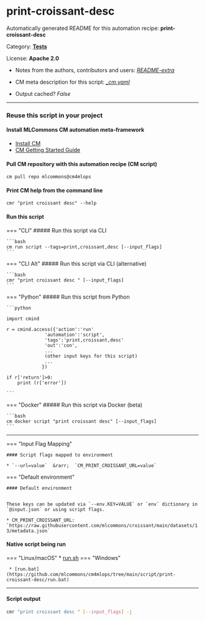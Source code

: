 # print-croissant-desc
Automatically generated README for this automation recipe: **print-croissant-desc**

Category: **[Tests](..)**

License: **Apache 2.0**

* Notes from the authors, contributors and users: [*README-extra*](https://github.com/mlcommons/cm4mlops/tree/main/script/print-croissant-desc/README-extra.md)

* CM meta description for this script: *[_cm.yaml](https://github.com/mlcommons/cm4mlops/tree/main/script/print-croissant-desc/_cm.yaml)*
* Output cached? *False*

---
### Reuse this script in your project

#### Install MLCommons CM automation meta-framework

* [Install CM](https://docs.mlcommons.org/ck/install)
* [CM Getting Started Guide](https://docs.mlcommons.org/ck/getting-started/)

#### Pull CM repository with this automation recipe (CM script)

```cm pull repo mlcommons@cm4mlops```

#### Print CM help from the command line

````cmr "print croissant desc" --help````

#### Run this script

=== "CLI"
    ##### Run this script via CLI

    ```bash
    cm run script --tags=print,croissant,desc [--input_flags]
    ```
=== "CLI Alt"
    ##### Run this script via CLI (alternative)


    ```bash
    cmr "print croissant desc " [--input_flags]
    ```

=== "Python"
    ##### Run this script from Python


    ```python

    import cmind

    r = cmind.access({'action':'run'
                  'automation':'script',
                  'tags':'print,croissant,desc'
                  'out':'con',
                  ...
                  (other input keys for this script)
                  ...
                 })

    if r['return']>0:
        print (r['error'])

    ```


=== "Docker"
    ##### Run this script via Docker (beta)

    ```bash
    cm docker script "print croissant desc" [--input_flags]
    ```
___

=== "Input Flag Mapping"


    #### Script flags mapped to environment

    * `--url=value`  &rarr;  `CM_PRINT_CROISSANT_URL=value`



=== "Default environment"

    #### Default environment


    These keys can be updated via `--env.KEY=VALUE` or `env` dictionary in `@input.json` or using script flags.

    * CM_PRINT_CROISSANT_URL: `https://raw.githubusercontent.com/mlcommons/croissant/main/datasets/1.0/gpt-3/metadata.json`



#### Native script being run
=== "Linux/macOS"
     * [run.sh](https://github.com/mlcommons/cm4mlops/tree/main/script/print-croissant-desc/run.sh)
=== "Windows"

     * [run.bat](https://github.com/mlcommons/cm4mlops/tree/main/script/print-croissant-desc/run.bat)
___
#### Script output
```bash
cmr "print croissant desc " [--input_flags] -j
```